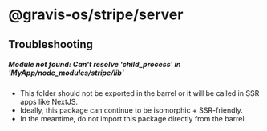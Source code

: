 # @gravis-os/stripe/server

## Troubleshooting

##### Module not found: Can't resolve 'child_process' in 'MyApp/node_modules/stripe/lib'
- This folder should not be exported in the barrel or it will be called in SSR apps like NextJS.
- Ideally, this package can continue to be isomorphic + SSR-friendly.
- In the meantime, do not import this package directly from the barrel.
